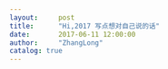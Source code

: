 ```yaml
---
layout:     post
title:      "Hi,2017 写点想对自己说的话"
date:       2017-06-11 12:00:00
author:     "ZhangLong"
catalog: true
---
```


